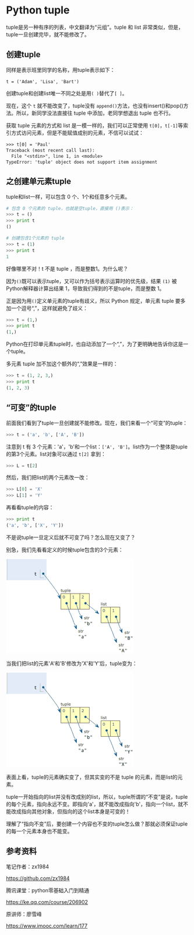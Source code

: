 # Python tuple

tuple是另一种有序的列表，中文翻译为“元组”。tuple 和 list 非常类似，但是，tuple一旦创建完毕，就不能修改了。

## 创建tuple

同样是表示班里同学的名称，用tuple表示如下：

```
t = ('Adam', 'Lisa', 'Bart')
```

创建tuple和创建list唯一不同之处是用`( )`替代了`[ ]`。

现在，这个 `t` 就不能改变了，tuple没有 `append()`方法，也没有insert()和pop()方法。所以，新同学没法直接往 tuple 中添加，老同学想退出 tuple 也不行。

获取 tuple 元素的方式和 list 是一模一样的，我们可以正常使用 `t[0]`，`t[-1]`等索引方式访问元素，但是不能赋值成别的元素，不信可以试试：

```
>>> t[0] = 'Paul'
Traceback (most recent call last):
  File "<stdin>", line 1, in <module>
TypeError: 'tuple' object does not support item assignment
```

## 之创建单元素tuple

tuple和list一样，可以包含 0 个、1个和任意多个元素。

```python
# 包含 0 个元素的 tuple，也就是空tuple，直接用 ()表示：
>>> t = ()
>>> print t
()
```

```python
# 创建包含1个元素的 tuple
>>> t = (1)
>>> print t
1
```

好像哪里不对！t 不是 tuple ，而是整数1。为什么呢？

因为`()`既可以表示tuple，又可以作为括号表示运算时的优先级，结果 `(1)` 被Python解释器计算出结果 1，导致我们得到的不是tuple，而是整数 1。

正是因为用`()`定义单元素的tuple有歧义，所以 Python 规定，单元素 tuple 要多加一个逗号“,”，这样就避免了歧义：

```python
>>> t = (1,)
>>> print t
(1,)
```

Python在打印单元素tuple时，也自动添加了一个“,”，为了更明确地告诉你这是一个tuple。

多元素 tuple 加不加这个额外的“,”效果是一样的：

```python
>>> t = (1, 2, 3,)
>>> print t
(1, 2, 3)
```

## “可变”的tuple

前面我们看到了tuple一旦创建就不能修改。现在，我们来看一个“可变”的tuple：

```python
>>> t = ('a', 'b', ['A', 'B'])
```

注意到 t 有 3 个元素：'a'，'b'和一个list：`['A', 'B']`。list作为一个整体是tuple的第3个元素。list对象可以通过 `t[2]` 拿到：

```python
>>> L = t[2]
```

然后，我们把list的两个元素改一改：

```python
>>> L[0] = 'X'
>>> L[1] = 'Y'
```

再看看tuple的内容：

```python
>>> print t
('a', 'b', ['X', 'Y'])
```

不是说tuple一旦定义后就不可变了吗？怎么现在又变了？

别急，我们先看看定义的时候tuple包含的3个元素：

![python tuple](img/002/e-tuple-1.png)

当我们把list的元素'A'和'B'修改为'X'和'Y'后，tuple变为：

![python tuple](img/002/e-tuple-2.png)

表面上看，tuple的元素确实变了，但其实变的不是 tuple 的元素，而是list的元素。

tuple一开始指向的list并没有改成别的list，所以，tuple所谓的“不变”是说，tuple的每个元素，指向永远不变。即指向'a'，就不能改成指向'b'，指向一个list，就不能改成指向其他对象，但指向的这个list本身是可变的！

理解了“指向不变”后，要创建一个内容也不变的tuple怎么做？那就必须保证tuple的每一个元素本身也不能变。

## 参考资料

笔记作者：zx1984

https://github.com/zx1984

腾讯课堂：python零基础入门到精通

https://ke.qq.com/course/206902

原讲师：廖雪峰

https://www.imooc.com/learn/177

